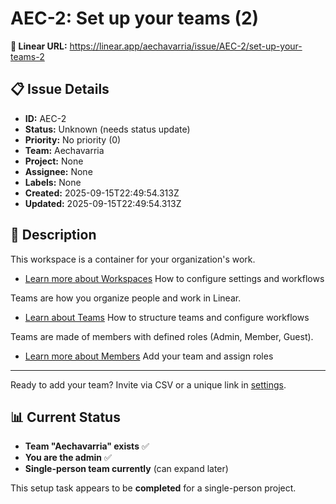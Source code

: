 # AEC-2: Set up your teams (2)

**🔗 Linear URL:** https://linear.app/aechavarria/issue/AEC-2/set-up-your-teams-2

## 📋 Issue Details

- **ID:** AEC-2
- **Status:** Unknown (needs status update)
- **Priority:** No priority (0)
- **Team:** Aechavarria
- **Project:** None
- **Assignee:** None
- **Labels:** None
- **Created:** 2025-09-15T22:49:54.313Z
- **Updated:** 2025-09-15T22:49:54.313Z

## 📝 Description

This workspace is a container for your organization's work. 

* [Learn more about Workspaces](https://linear.app/docs/workspaces)
  How to configure settings and workflows 

Teams are how you organize people and work in Linear.

* [Learn about Teams](https://linear.app/docs/teams)
  How to structure teams and configure workflows

Teams are made of members with defined roles (Admin, Member, Guest).

* [Learn more about Members](https://linear.app/docs/invite-members)
  Add your team and assign roles

---

Ready to add your team? Invite via CSV or a unique link in [settings](http://linear.app/settings/members).

## 📊 Current Status

- **Team "Aechavarria" exists** ✅
- **You are the admin** ✅
- **Single-person team currently** (can expand later)

This setup task appears to be **completed** for a single-person project.
